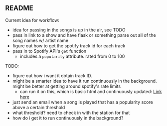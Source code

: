 ## README

Current idea for workflow:
 - idea for passing in the songs is up in the air, see TODO
 - pass in link to a show and have flask or something parse out all of the song names w/ artist name 
 - figure out how to get the spotify track id for each track 
 - pass in to Spotify API's `get` function
    - includes a `popularity` attribute. rated from 0 to 100

TODO:
 - figure out how i want it obtain track ID. 
 - might be a smarter idea to have it run continuously in the background. might be better at getting around spotify's rate limits
    - can run it on this, which is basic html and continuously updated: [Link here](https://www.wtulneworleans.com/media/popupplayer.html)
 - just send an email when a song is played that has a popularity score above a certain threshold 
 - what threshold? need to check in with the station for that
 - how do i get it to run continuously in the background? 